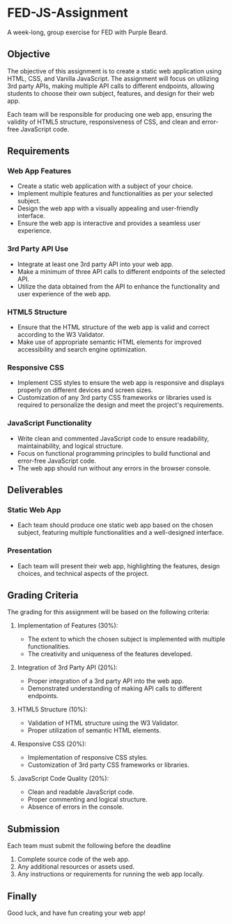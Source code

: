 # FED-JS-Assignment

A week-long, group exercise for FED with Purple Beard.

## Objective

The objective of this assignment is to create a static web application using HTML, CSS, and Vanilla JavaScript. The assignment will focus on utilizing 3rd party APIs, making multiple API calls to different endpoints, allowing students to choose their own subject, features, and design for their web app.

Each team will be responsible for producing one web app, ensuring the validity of HTML5 structure, responsiveness of CSS, and clean and error-free JavaScript code.

## Requirements

### Web App Features

- Create a static web application with a subject of your choice.
- Implement multiple features and functionalities as per your selected subject.
- Design the web app with a visually appealing and user-friendly interface.
- Ensure the web app is interactive and provides a seamless user experience.

### 3rd Party API Use

- Integrate at least one 3rd party API into your web app.
- Make a minimum of three API calls to different endpoints of the selected API.
- Utilize the data obtained from the API to enhance the functionality and user experience of the web app.

### HTML5 Structure

- Ensure that the HTML structure of the web app is valid and correct according to the W3 Validator.
- Make use of appropriate semantic HTML elements for improved accessibility and search engine optimization.

### Responsive CSS

- Implement CSS styles to ensure the web app is responsive and displays properly on different devices and screen sizes.
- Customization of any 3rd party CSS frameworks or libraries used is required to personalize the design and meet the project's requirements.

### JavaScript Functionality

- Write clean and commented JavaScript code to ensure readability, maintainability, and logical structure.
- Focus on functional programming principles to build functional and error-free JavaScript code.
- The web app should run without any errors in the browser console.

## Deliverables

### Static Web App

- Each team should produce one static web app based on the chosen subject, featuring multiple functionalities and a well-designed interface.

### Presentation

- Each team will present their web app, highlighting the features, design choices, and technical aspects of the project.

## Grading Criteria

The grading for this assignment will be based on the following criteria:

1. Implementation of Features (30%):

   - The extent to which the chosen subject is implemented with multiple functionalities.
   - The creativity and uniqueness of the features developed.

2. Integration of 3rd Party API (20%):

   - Proper integration of a 3rd party API into the web app.
   - Demonstrated understanding of making API calls to different endpoints.

3. HTML5 Structure (10%):

   - Validation of HTML structure using the W3 Validator.
   - Proper utilization of semantic HTML elements.

4. Responsive CSS (20%):

   - Implementation of responsive CSS styles.
   - Customization of 3rd party CSS frameworks or libraries.

5. JavaScript Code Quality (20%):

   - Clean and readable JavaScript code.
   - Proper commenting and logical structure.
   - Absence of errors in the console.

## Submission

Each team must submit the following before the deadline

1. Complete source code of the web app.
2. Any additional resources or assets used.
3. Any instructions or requirements for running the web app locally.

## Finally

Good luck, and have fun creating your web app!
